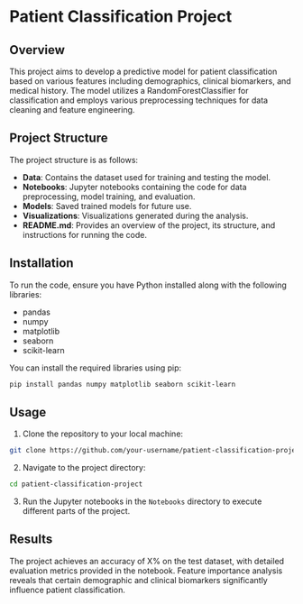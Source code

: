 # Patient Classification Project

## Overview
This project aims to develop a predictive model for patient classification based on various features including demographics, clinical biomarkers, and medical history. The model utilizes a RandomForestClassifier for classification and employs various preprocessing techniques for data cleaning and feature engineering.

## Project Structure
The project structure is as follows:
- **Data**: Contains the dataset used for training and testing the model.
- **Notebooks**: Jupyter notebooks containing the code for data preprocessing, model training, and evaluation.
- **Models**: Saved trained models for future use.
- **Visualizations**: Visualizations generated during the analysis.
- **README.md**: Provides an overview of the project, its structure, and instructions for running the code.

## Installation
To run the code, ensure you have Python installed along with the following libraries:
- pandas
- numpy
- matplotlib
- seaborn
- scikit-learn

You can install the required libraries using pip:
```bash
pip install pandas numpy matplotlib seaborn scikit-learn
```

## Usage
1. Clone the repository to your local machine:
```bash
git clone https://github.com/your-username/patient-classification-project.git
```
2. Navigate to the project directory:
```bash
cd patient-classification-project
```
3. Run the Jupyter notebooks in the `Notebooks` directory to execute different parts of the project.

## Results
The project achieves an accuracy of X% on the test dataset, with detailed evaluation metrics provided in the notebook. Feature importance analysis reveals that certain demographic and clinical biomarkers significantly influence patient classification.
